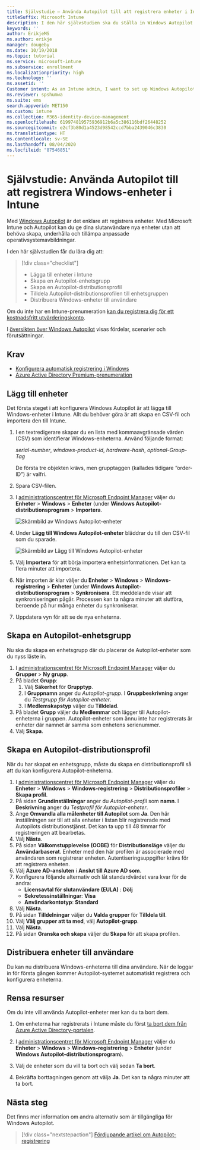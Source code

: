 ```yaml
---
title: Självstudie – Använda Autopilot till att registrera enheter i Intune
titleSuffix: Microsoft Intune
description: I den här självstudien ska du ställa in Windows Autopilot för att registrera enheter i Intune.
keywords: ''
author: ErikjeMS
ms.author: erikje
manager: dougeby
ms.date: 10/19/2018
ms.topic: tutorial
ms.service: microsoft-intune
ms.subservice: enrollment
ms.localizationpriority: high
ms.technology: ''
ms.assetid: ''
Customer intent: As an Intune admin, I want to set up Windows Autopilot so that users can enroll in Intune.
ms.reviewer: spshumwa
ms.suite: ems
search.appverid: MET150
ms.custom: intune
ms.collection: M365-identity-device-management
ms.openlocfilehash: 619974819575936912b6a5c386116bdf26448252
ms.sourcegitcommit: e2cf3b80d1a4523d98542ccd7bba2439046c3830
ms.translationtype: HT
ms.contentlocale: sv-SE
ms.lasthandoff: 08/04/2020
ms.locfileid: "87546851"
---
```

# <a name="tutorial-use-autopilot-to-enroll-windows-devices-in-intune"></a>Självstudie: Använda Autopilot till att registrera Windows-enheter i Intune

Med [Windows Autopilot](../../autopilot/index.yml) är det enklare att registrera enheter. Med Microsoft Intune och Autopilot kan du ge dina slutanvändare nya enheter utan att behöva skapa, underhålla och tillämpa anpassade operativsystemavbildningar.

I den här självstudien får du lära dig att:
> [!div class="checklist"]
> * Lägga till enheter i Intune
> * Skapa en Autopilot-enhetsgrupp
> * Skapa en Autopilot-distributionsprofil
> * Tilldela Autopilot-distributionsprofilen till enhetsgruppen
> * Distribuera Windows-enheter till användare

Om du inte har en Intune-prenumeration [kan du registrera dig för ett kostnadsfritt utvärderingskonto](../fundamentals/free-trial-sign-up.md).

I [översikten över Windows Autopilot](https://docs.microsoft.com/windows/deployment/windows-autopilot/windows-10-autopilot) visas fördelar, scenarier och förutsättningar.


## <a name="prerequisites"></a>Krav
- [Konfigurera automatisk registrering i Windows](quickstart-setup-auto-enrollment.md)
- [Azure Active Directory Premium-prenumeration](https://docs.microsoft.com/azure/active-directory/active-directory-get-started-premium) <!--&#40;[trial subscription](https://go.microsoft.com/fwlink/?LinkID=816845)&#41;-->


## <a name="add-devices"></a>Lägg till enheter

Det första steget i att konfigurera Windows Autopilot är att lägga till Windows-enheter i Intune. Allt du behöver göra är att skapa en CSV-fil och importera den till Intune.

1. I en textredigerare skapar du en lista med kommaavgränsade värden (CSV) som identifierar Windows-enheterna. Använd följande format:
    
    *serial-number*, *windows-product-id*, *hardware-hash*, *optional-Group-Tag*
    
    De första tre objekten krävs, men grupptaggen (kallades tidigare ”order-ID”) är valfri.

2. Spara CSV-filen.

3. I [administrationscentret för Microsoft Endpoint Manager](https://go.microsoft.com/fwlink/?linkid=2109431) väljer du **Enheter** > **Windows** > **Enheter** (under **Windows Autopilot-distributionsprogram** > **Importera**.

    ![Skärmbild av Windows Autopilot-enheter](./media/enrollment-autopilot/autopilot-import-device.png)

4. Under **Lägg till Windows Autopilot-enheter** bläddrar du till den CSV-fil som du sparade.

    ![Skärmbild av Lägg till Windows Autopilot-enheter](./media/tutorial-use-autopilot-enroll-devices/autopilot-import-device2.png)

5. Välj **Importera** för att börja importera enhetsinformationen. Det kan ta flera minuter att importera.

4. När importen är klar väljer du **Enheter** > **Windows** > **Windows-registrering** > **Enheter** (under **Windows Autopilot-distributionsprogram** > **Synkronisera**. Ett meddelande visar att synkroniseringen pågår. Processen kan ta några minuter att slutföra, beroende på hur många enheter du synkroniserar.

5. Uppdatera vyn för att se de nya enheterna.

## <a name="create-an-autopilot-device-group"></a>Skapa en Autopilot-enhetsgrupp

Nu ska du skapa en enhetsgrupp där du placerar de Autopilot-enheter som du nyss läste in.

1. I [administrationscentret för Microsoft Endpoint Manager](https://go.microsoft.com/fwlink/?linkid=2109431) väljer du **Grupper** > **Ny grupp**.
2. På bladet **Grupp**:
    1. Välj **Säkerhet** för **Grupptyp**.
    2. I **Gruppnamn** anger du *Autopilot-grupp*. I **Gruppbeskrivning** anger du *Testgrupp för Autopilot-enheter*.
    3. I **Medlemskapstyp** väljer du **Tilldelad**.
3. På bladet **Grupp** väljer du **Medlemmar** och lägger till Autopilot-enheterna i gruppen. Autopilot-enheter som ännu inte har registrerats är enheter där namnet är samma som enhetens serienummer.
4. Välj **Skapa**.  

## <a name="create-an-autopilot-deployment-profile"></a>Skapa en Autopilot-distributionsprofil

När du har skapat en enhetsgrupp, måste du skapa en distributionsprofil så att du kan konfigurera Autopilot-enheterna.

1. I [administrationscentret för Microsoft Endpoint Manager](https://go.microsoft.com/fwlink/?linkid=2109431) väljer du **Enheter** > **Windows** > **Windows-registrering** > **Distributionsprofiler** > **Skapa profil**.
2. På sidan **Grundinställningar** anger du *Autopilot-profil* som **namn**. I **Beskrivning** anger du *Testprofil för Autopilot-enheter*.
3. Ange **Omvandla alla målenheter till Autopilot** som **Ja**. Den här inställningen ser till att alla enheter i listan blir registrerade med Autopilots distributionstjänst. Det kan ta upp till 48 timmar för registreringen att bearbetas.
4. Välj **Nästa**.
5. På sidan **Välkomstupplevelse (OOBE)** för **Distributionsläge** väljer du **Användarbaserat**. Enheter med den här profilen är associerade med användaren som registrerar enheten. Autentiseringsuppgifter krävs för att registrera enheten.
6. Välj **Azure AD-ansluten** i **Anslut till Azure AD som**.
7. Konfigurera följande alternativ och låt standardvärdet vara kvar för de andra:
    - **Licensavtal för slutanvändare (EULA)** : **Dölj**
    - **Sekretessinställningar**: **Visa**
    - **Användarkontotyp**: **Standard**
8. Välj **Nästa**.
9. På sidan **Tilldelningar** väljer du **Valda grupper** för **Tilldela till**.
10. Välj **Välj grupper att ta med**, välj **Autopilot-grupp**.
11. Välj **Nästa**.
12. På sidan **Granska och skapa** väljer du **Skapa** för att skapa profilen.

## <a name="distribute-devices-to-users"></a>Distribuera enheter till användare

Du kan nu distribuera Windows-enheterna till dina användare. När de loggar in för första gången kommer Autopilot-systemet automatiskt registrera och konfigurera enheterna. 

## <a name="clean-up-resources"></a>Rensa resurser

Om du inte vill använda Autopilot-enheter mer kan du ta bort dem.

1. Om enheterna har registrerats i Intune måste du först [ta bort dem från Azure Active Directory-portalen](../remote-actions/devices-wipe.md#delete-devices-from-the-azure-active-directory-portal).

2. I [administrationscentret för Microsoft Endpoint Manager](https://go.microsoft.com/fwlink/?linkid=2109431) väljer du **Enheter** > **Windows** > **Windows-registrering** > **Enheter** (under **Windows Autopilot-distributionsprogram**).

3. Välj de enheter som du vill ta bort och välj sedan **Ta bort**.

4. Bekräfta borttagningen genom att välja **Ja**. Det kan ta några minuter att ta bort.

## <a name="next-steps"></a>Nästa steg

Det finns mer information om andra alternativ som är tillgängliga för Windows Autopilot.

> [!div class="nextstepaction"]
> [Fördjupande artikel om Autopilot-registrering](../../autopilot/enrollment-autopilot.md)


